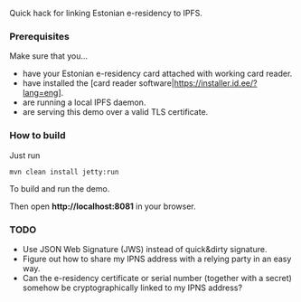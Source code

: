 Quick hack for linking Estonian e-residency to IPFS.

### Prerequisites

Make sure that you...

 * have your Estonian e-residency card attached with working card reader.
 * have installed the [card reader software|https://installer.id.ee/?lang=eng].
 * are running a local IPFS daemon.
 * are serving this demo over a valid TLS certificate.

### How to build

Just run

    mvn clean install jetty:run

To build and run the demo.

Then open **http://localhost:8081** in your browser.

### TODO

 * Use JSON Web Signature (JWS) instead of quick&dirty signature.
 * Figure out how to share my IPNS address with a relying party in an easy way.
 * Can the e-residency certificate or serial number (together with a secret) somehow be cryptographically linked to my IPNS address?
